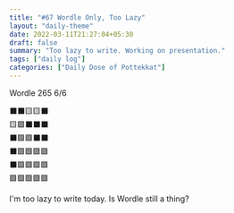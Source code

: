 ```yaml
---
title: "#67 Wordle Only, Too Lazy"
layout: "daily-theme"
date: 2022-03-11T21:27:04+05:30
draft: false
summary: "Too lazy to write. Working on presentation."
tags: ["daily log"]
categories: ["Daily Dose of Pottekkat"]
---
```


Wordle 265 6/6

⬛⬛🟨🟨⬛\
🟨🟩⬛⬛⬛\
⬛🟩🟩⬛⬛\
⬛🟩🟩🟩🟩\
⬛🟩🟩🟩🟩\
🟩🟩🟩🟩🟩

I'm too lazy to write today. Is Wordle still a thing?
